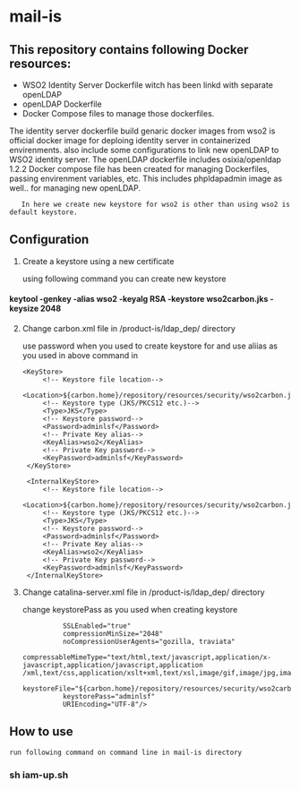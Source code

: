 # mail-is

## This repository contains following Docker resources:
- WSO2 Identity Server Dockerfile witch has been linkd with separate openLDAP
- openLDAP Dockerfile
- Docker Compose files to manage those dockerfiles.

The identity server dockerfile build genaric docker images from wso2 is official docker image for deploing identity server in containerized envirenments. also include some configurations to link new openLDAP to WSO2 identity server. The openLDAP dockerfile includes osixia/openldap 1.2.2
       Docker compose file has been created for managing Dockerfiles, passing envirenment variables, etc. This includes phpldapadmin image as well.. for managing new openLDAP.
       
       In here we create new keystore for wso2 is other than using wso2 is default keystore.
       
##  Configuration

1. Create a keystore using a new certificate

    using following command you can create new keystore

 #### keytool -genkey -alias wso2 -keyalg RSA -keystore wso2carbon.jks -keysize 2048
 
2. Change carbon.xml file in /product-is/ldap_dep/ directory
   
    use password when you used to create keystore for <KeyPassword> and use aliias as you used in above command in <KeyAlias>
         
       <KeyStore>
            <!-- Keystore file location-->
            <Location>${carbon.home}/repository/resources/security/wso2carbon.jks</Location>
            <!-- Keystore type (JKS/PKCS12 etc.)-->
            <Type>JKS</Type>
            <!-- Keystore password-->
            <Password>adminlsf</Password>
            <!-- Private Key alias-->
            <KeyAlias>wso2</KeyAlias>
            <!-- Private Key password-->
            <KeyPassword>adminlsf</KeyPassword>
        </KeyStore>

        <InternalKeyStore>
            <!-- Keystore file location-->
            <Location>${carbon.home}/repository/resources/security/wso2carbon.jks</Location>
            <!-- Keystore type (JKS/PKCS12 etc.)-->
            <Type>JKS</Type>
            <!-- Keystore password-->
            <Password>adminlsf</Password>
            <!-- Private Key alias-->
            <KeyAlias>wso2</KeyAlias>
            <!-- Private Key password-->
            <KeyPassword>adminlsf</KeyPassword>
        </InternalKeyStore>
        
  3. Change catalina-server.xml file in /product-is/ldap_dep/ directory
 
     change keystorePass as you used when creating keystore
    
  
                   SSLEnabled="true"
                   compressionMinSize="2048"
                   noCompressionUserAgents="gozilla, traviata"
                   compressableMimeType="text/html,text/javascript,application/x-javascript,application/javascript,application                                          /xml,text/css,application/xslt+xml,text/xsl,image/gif,image/jpg,image/jpeg"
                   keystoreFile="${carbon.home}/repository/resources/security/wso2carbon.jks"
                   keystorePass="adminlsf"
                   URIEncoding="UTF-8"/>
                   
 ## How to use
 
    run following command on command line in mail-is directory
    
  ###  sh iam-up.sh

